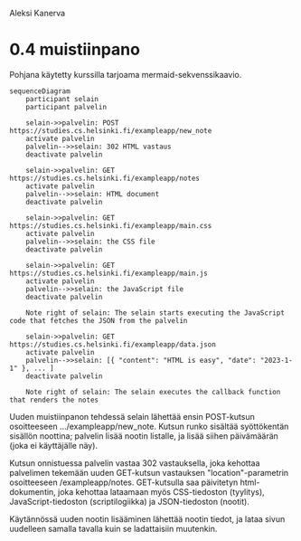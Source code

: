 Aleksi Kanerva

# 0.4 muistiinpano

Pohjana käytetty kurssilla tarjoama mermaid-sekvenssikaavio.

```mermaid
sequenceDiagram
    participant selain
    participant palvelin

    selain->>palvelin: POST https://studies.cs.helsinki.fi/exampleapp/new_note
    activate palvelin
    palvelin-->>selain: 302 HTML vastaus
    deactivate palvelin

    selain->>palvelin: GET https://studies.cs.helsinki.fi/exampleapp/notes
    activate palvelin
    palvelin-->>selain: HTML document
    deactivate palvelin

    selain->>palvelin: GET https://studies.cs.helsinki.fi/exampleapp/main.css
    activate palvelin
    palvelin-->>selain: the CSS file
    deactivate palvelin

    selain->>palvelin: GET https://studies.cs.helsinki.fi/exampleapp/main.js
    activate palvelin
    palvelin-->>selain: the JavaScript file
    deactivate palvelin

    Note right of selain: The selain starts executing the JavaScript code that fetches the JSON from the palvelin

    selain->>palvelin: GET https://studies.cs.helsinki.fi/exampleapp/data.json
    activate palvelin
    palvelin-->>selain: [{ "content": "HTML is easy", "date": "2023-1-1" }, ... ]
    deactivate palvelin

    Note right of selain: The selain executes the callback function that renders the notes
```

Uuden muistiinpanon tehdessä selain lähettää ensin POST-kutsun osoitteeseen .../exampleapp/new_note. Kutsun runko sisältää syöttökentän sisällön noottina; palvelin lisää nootin listalle, ja lisää siihen päivämäärän (joka ei käyttäjälle näy).

Kutsun onnistuessa palvelin vastaa 302 vastauksella, joka kehottaa palvelimen tekemään uuden GET-kutsun vastauksen "location"-parametrin osoitteeseen /exampleapp/notes. GET-kutsulla saa päivitetyn html-dokumentin, joka kehottaa lataamaan myös CSS-tiedoston (tyylitys), JavaScript-tiedoston (scriptilogiikka) ja JSON-tiedoston (nootit).

Käytännössä uuden nootin lisääminen lähettää nootin tiedot, ja lataa sivun uudelleen samalla tavalla kuin se ladattaisiin muutenkin.
